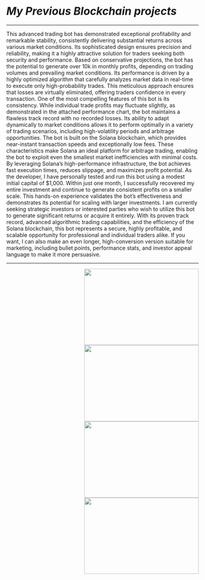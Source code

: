 # <i>My Previous Blockchain projects</i>

<hr />

This advanced trading bot has demonstrated exceptional profitability and remarkable stability, consistently delivering substantial returns across various market conditions. Its sophisticated design ensures precision and reliability, making it a highly attractive solution for traders seeking both security and performance. Based on conservative projections, the bot has the potential to generate over 10k in monthly profits, depending on trading volumes and prevailing market conditions. Its performance is driven by a highly optimized algorithm that carefully analyzes market data in real-time to execute only high-probability trades. This meticulous approach ensures that losses are virtually eliminated, offering traders confidence in every transaction. One of the most compelling features of this bot is its consistency. While individual trade profits may fluctuate slightly, as demonstrated in the attached performance chart, the bot maintains a flawless track record with no recorded losses. Its ability to adapt dynamically to market conditions allows it to perform optimally in a variety of trading scenarios, including high-volatility periods and arbitrage opportunities. The bot is built on the Solana blockchain, which provides near-instant transaction speeds and exceptionally low fees. These characteristics make Solana an ideal platform for arbitrage trading, enabling the bot to exploit even the smallest market inefficiencies with minimal costs. By leveraging Solana’s high-performance infrastructure, the bot achieves fast execution times, reduces slippage, and maximizes profit potential. As the developer, I have personally tested and run this bot using a modest initial capital of $1,000. Within just one month, I successfully recovered my entire investment and continue to generate consistent profits on a smaller scale. This hands-on experience validates the bot’s effectiveness and demonstrates its potential for scaling with larger investments. I am currently seeking strategic investors or interested parties who wish to utilize this bot to generate significant returns or acquire it entirely. With its proven track record, advanced algorithmic trading capabilities, and the efficiency of the Solana blockchain, this bot represents a secure, highly profitable, and scalable opportunity for professional and individual traders alike. If you want, I can also make an even longer, high-conversion version suitable for marketing, including bullet points, performance stats, and investor appeal language to make it more persuasive.
<hr />

<img align="right" width="300px" height="200px" src="https://github.com/akyo0000212/Winner-s-arbitrage-bot-that-never-loses-money/tree/main/sources/1.png">
<img align="right" width="300px" height="200px" src="https://github.com/akyo0000212/Winner-s-arbitrage-bot-that-never-loses-money/tree/main/sources/2.png">
<img align="right" width="300px" height="200px" src="https://github.com/akyo0000212/Winner-s-arbitrage-bot-that-never-loses-money/tree/main/sources/3.png">
<img align="right" width="300px" height="200px" src="https://github.com/akyo0000212/Winner-s-arbitrage-bot-that-never-loses-money/tree/main/sources/4.png">
